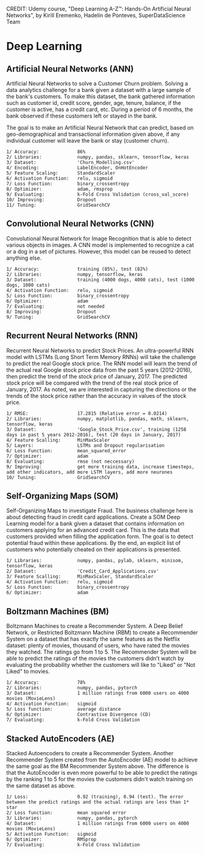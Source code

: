 CREDIT: Udemy course, "Deep Learning A-Z™: Hands-On Artificial Neural Networks", by Kirill Eremenko, Hadelin de Ponteves, SuperDataScience Team

# Deep Learning
## Artificial Neural Networks (ANN)
Artificial Neural Networks to solve a Customer Churn problem. Solving a data analytics challenge for a bank given a dataset with a large sample of the bank's customers. To make this dataset, the bank gathered information such as customer id, credit score, gender, age, tenure, balance, if the customer is active, has a credit card, etc. During a period of 6 months, the bank observed if these customers left or stayed in the bank.

The goal is to make an Artificial Neural Network that can predict, based on geo-demographical and transactional information given above, if any individual customer will leave the bank or stay (customer churn).

    1/ Accuracy:              86%
    2/ Libraries:             numpy, pandas, sklearn, tensorflow, keras
    3/ Dataset:               'Churn_Modelling.csv'
    4/ Encoding:              LabelEncoder, OnHotEncoder
    5/ Feature Scaling:       StandardScaler
    6/ Activation Function:   relu, sigmoid
    7/ Loss Function:         binary_crossentropy
    8/ Optimizer:             adam, rmsprop
    9/ Evaluating:            k-Fold Cross Validation (cross_val_score)
    10/ Improving:            Dropout
    11/ Tuning:               GridSearchCV

## Convolutional Neural Networks (CNN)
Convolutional Neural Network for Image Recognition that is able to detect various objects in images. A CNN model is implemented to  recognize a cat or a dog in a set of pictures. However, this model can be reused to detect anything else.

    1/ Accuracy:              training (85%), test (82%)
    2/ Libraries:             numpy, tensorflow, keras
    3/ Dataset:               training (4000 dogs, 4000 cats), test (1000 dogs, 1000 cats)
    4/ Activation Function:   relu, sigmoid
    5/ Loss Function:         binary_crossentropy
    6/ Optimizer:             adam
    7/ Evaluating:            not needed
    8/ Improving:             Dropout
    9/ Tuning:                GridSearchCV
    
## Recurrent Neural Networks (RNN)
Recurrent Neural Networks to predict Stock Prices. An ultra-powerful RNN model with LSTMs (Long Short Term Memory RNNs) will take the challenge to predict the real Google stock price. The RNN model will learn the trend of the actual real Google stock price data from the past 5 years (2012-2016), then predict the trend of the stock price of January, 2017. The predicted stock price will be compared with the trend of the real stock price of January, 2017. As noted, we are interested in capturing the directions or the trends of the stock price rather than the accuracy in values of the stock price.

    1/ RMSE:                  17.2815 (Relative error = 0.0214)
    2/ Libraries:             numpy, matplotlib, pandas, math, sklearn, tensorflow, keras
    3/ Dataset:               'Google_Stock_Price.csv', training (1258 days in past 5 years 2012-2016), test (20 days in January, 2017)
    4/ Feature Scalling:      MinMaxScaler
    5/ Layers:                LSTMs and Dropout regularisation
    6/ Loss Function:         mean_squared_error
    7/ Optimizer:             adam
    8/ Evaluating:            rmse (not neccessary)
    9/ Improving:             get more training data, increase timesteps, add other indicators, add more LSTM layers, add more neurones
    10/ Tuning:               GridSearchCV
    
## Self-Organizing Maps (SOM)
Self-Organizing Maps to investigate Fraud. The business challenge here is about detecting fraud in credit card applications. Create a SOM Deep Learning model for a bank given a dataset that contains information on customers applying for an advanced credit card. This is the data that customers provided when filling the application form. The goal is to detect potential fraud within these applications. By the end, an explicit list of customers who potentially cheated on their applications is presented.

    1/ Libraries:             numpy, pandas, pylab, sklearn, minisom, tensorflow, keras
    2/ Dataset:               'Credit_Card_Applications.csv'
    3/ Feature Scalling:      MinMaxScaler, StandardScaler
    4/ Activation Function:   relu, sigmoid
    5/ Loss Function:         binary_crossentropy
    6/ Optimizer:             adam

## Boltzmann Machines (BM)    
Boltzmann Machines to create a Recommender System. A Deep Belief Network, or Restricted Boltzmann Machine (RBM) to create a Recommender System on a dataset that has exactly the same features as the Netflix dataset: plenty of movies, thousand of users, who have rated the movies they watched. The ratings go from 1 to 5. The Recommender System will be able to predict the ratings of the movies the customers didn’t watch by evaluating the probability whether the customers will like to "Liked" or "Not Liked" to movies.

    1/ Accuracy:              78%
    2/ Libraries:             numpy, pandas, pytorch
    3/ Dataset:               1 million ratings from 6000 users on 4000 movies (MovieLens)
    4/ Activation Function:   sigmoid
    5/ Loss function:         average distance
    6/ Optimizer:             Contrastive Divergence (CD)
    7/ Evaluating:            k-Fold Cross Validation
    
## Stacked AutoEncoders (AE) 
Stacked Autoencoders to create a Recommender System. Another Recommender System created from the AutoEncoder (AE) model to achieve the same goal as the BM Recommender System above. The difference is that the AutoEncoder is even more powerful to be able to predict the ratings by the ranking 1 to 5 for the movies the customers didn't watch training on the same dataset as above.

    1/ Loss:                  0.92 (training), 0.94 (test). The error between the predict ratings and the actual ratings are less than 1* star
    2/ Loss function:         mean squared error
    3/ Libraries:             numpy, pandas, pytorch
    4/ Dataset:               1 million ratings from 6000 users on 4000 movies (MovieLens)
    5/ Activation Function:   sigmoid
    6/ Optimizer:             RMSprop
    7/ Evaluating:            k-Fold Cross Validation
